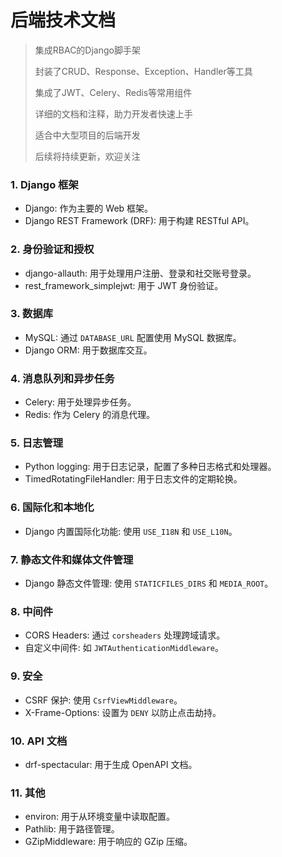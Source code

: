 # 后端技术文档
> 集成RBAC的Django脚手架
> 
> 封装了CRUD、Response、Exception、Handler等工具
> 
> 集成了JWT、Celery、Redis等常用组件
> 
> 详细的文档和注释，助力开发者快速上手
> 
> 适合中大型项目的后端开发
> 
> 后续将持续更新，欢迎关注

### 1. Django 框架

- Django: 作为主要的 Web 框架。
- Django REST Framework (DRF): 用于构建 RESTful API。

### 2. 身份验证和授权

- django-allauth: 用于处理用户注册、登录和社交账号登录。
- rest_framework_simplejwt: 用于 JWT 身份验证。

### 3. 数据库

- MySQL: 通过 `DATABASE_URL` 配置使用 MySQL 数据库。
- Django ORM: 用于数据库交互。

### 4. 消息队列和异步任务

- Celery: 用于处理异步任务。
- Redis: 作为 Celery 的消息代理。

### 5. 日志管理

- Python logging: 用于日志记录，配置了多种日志格式和处理器。
- TimedRotatingFileHandler: 用于日志文件的定期轮换。

### 6. 国际化和本地化

- Django 内置国际化功能: 使用 `USE_I18N` 和 `USE_L10N`。

### 7. 静态文件和媒体文件管理

- Django 静态文件管理: 使用 `STATICFILES_DIRS` 和 `MEDIA_ROOT`。

### 8. 中间件

- CORS Headers: 通过 `corsheaders` 处理跨域请求。
- 自定义中间件: 如 `JWTAuthenticationMiddleware`。

### 9. 安全

- CSRF 保护: 使用 `CsrfViewMiddleware`。
- X-Frame-Options: 设置为 `DENY` 以防止点击劫持。

### 10. API 文档

- drf-spectacular: 用于生成 OpenAPI 文档。

### 11. 其他

- environ: 用于从环境变量中读取配置。
- Pathlib: 用于路径管理。
- GZipMiddleware: 用于响应的 GZip 压缩。


